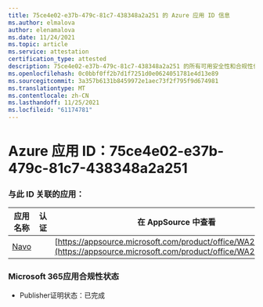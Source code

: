 ```yaml
---
title: 75ce4e02-e37b-479c-81c7-438348a2a251 的 Azure 应用 ID 信息
ms.author: elmalova
author: elenamalova
ms.date: 11/24/2021
ms.topic: article
ms.service: attestation
certification_type: attested
description: 75ce4e02-e37b-479c-81c7-438348a2a251 的所有可用安全性和合规性信息。
ms.openlocfilehash: 0c0bbf0ff2b7d1f7251d0e0624051781e4d13e89
ms.sourcegitcommit: 3a357b6131b8459972e1aec73f2f795f9d674981
ms.translationtype: MT
ms.contentlocale: zh-CN
ms.lasthandoff: 11/25/2021
ms.locfileid: "61174781"
---
```

# <a name="azure-app-id-75ce4e02-e37b-479c-81c7-438348a2a251"></a>Azure 应用 ID：75ce4e02-e37b-479c-81c7-438348a2a251


### <a name="apps-associated-with-this-id"></a>与此 ID 关联的应用：
| **应用名称** | **认证** | **在 AppSource 中查看** |
|--------------|---------------|-----------------------|
| [Navo](https://docs.microsoft.com/microsoft-365-app-certification/forward/WA200001047) |  | [https://appsource.microsoft.com/product/office/WA200001047](https://appsource.microsoft.com/product/office/WA200001047) |

### <a name="microsoft-365-app-compliance-status"></a>Microsoft 365应用合规性状态
- Publisher证明状态：已完成
